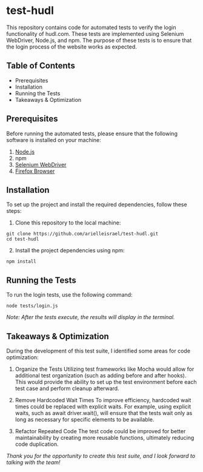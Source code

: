 # test-hudl

This repository contains code for automated tests to verify the login functionality of hudl.com. These tests are implemented using Selenium WebDriver, Node.js, and npm. The purpose of these tests is to ensure that the login process of the website works as expected.

## Table of Contents
- Prerequisites
- Installation
- Running the Tests
- Takeaways & Optimization

## Prerequisites
Before running the automated tests, please ensure that the following software is installed on your machine:
1. [Node.js](https://nodejs.org/)
2. npm 
3. [Selenium WebDriver](https://www.selenium.dev/documentation/webdriver/getting_started/)
4. [Firefox Browser](https://www.mozilla.org/en-US/firefox/new/)

## Installation
To set up the project and install the required dependencies, follow these steps:

1. Clone this repository to the local machine:
```
git clone https://github.com/arielleisrael/test-hudl.git
cd test-hudl
```
2. Install the project dependencies using npm:
```
npm install
```
## Running the Tests
To run the login tests, use the following command:
```
node tests/login.js
```

*Note: After the tests execute, the results will display in the terminal.*

## Takeaways & Optimization
During the development of this test suite, I identified some areas for code optimization:

1. Organize the Tests
Utilizing test frameworks like Mocha would allow for additional test organization (such as adding before and after hooks). This would provide the ability to set up the test environment before each test case and perform cleanup afterward.

2. Remove Hardcoded Wait Times
To improve efficiency, hardcoded wait times could be replaced with explicit waits. For example, using explicit waits, such as await driver.wait(), will ensure that the tests wait only as long as necessary for specific elements to be available.

3. Refactor Repeated Code
The test code could be improved for better maintainability by creating more reusable functions, ultimately reducing code duplication.

  
*Thank you for the opportunity to create this test suite, and I look forward to talking with the team!*






